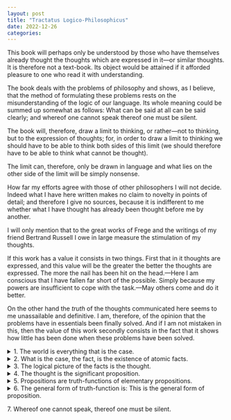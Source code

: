 ```yaml
---
layout: post
title: "Tractatus Logico-Philosophicus"
date: 2022-12-26
categories:
---
```


This book will perhaps only be understood by those who have themselves already thought the thoughts which are expressed in it—or similar thoughts. It is therefore not a text-book. Its object would be attained if it afforded pleasure to one who read it with understanding.

The book deals with the problems of philosophy and shows, as I believe, that the method of formulating these problems rests on the misunderstanding of the logic of our language. Its whole meaning could be summed up somewhat as follows: What can be said at all can be said clearly; and whereof one cannot speak thereof one must be silent.

The book will, therefore, draw a limit to thinking, or rather—not to thinking, but to the expression of thoughts; for, in order to draw a limit to thinking we should have to be able to think both sides of this limit (we should therefore have to be able to think what cannot be thought).

The limit can, therefore, only be drawn in language and what lies on the other side of the limit will be simply nonsense.

How far my efforts agree with those of other philosophers I will not decide. Indeed what I have here written makes no claim to novelty in points of detail; and therefore I give no sources, because it is indifferent to me whether what I have thought has already been thought before me by another.

I will only mention that to the great works of Frege and the writings of my friend Bertrand Russell I owe in large measure the stimulation of my thoughts.

If this work has a value it consists in two things. First that in it thoughts are expressed, and this value will be the greater the better the thoughts are expressed. The more the nail has been hit on the head.—Here I am conscious that I have fallen far short of the possible. Simply because my powers are insufficient to cope with the task.—May others come and do it better.

On the other hand the *truth* of the thoughts communicated here seems to me unassailable and definitive. I am, therefore, of the opinion that the problems have in essentials been finally solved. And if I am not mistaken in this, then the value of this work secondly consists in the fact that it shows how little has been done when these problems have been solved.




<details><summary markdown='span'> 1. The world is everything that is the case. </summary><blockquote>

<details><summary markdown='span'> 1.1. The world is the totality of facts, not of things. </summary><blockquote>

<text markdown='span'> 1.11. The world is determined by the facts, and by these being *all* the facts.  
1.12. For the totality of facts determines both what is the case, and also all that is not the case.  
1.13. The facts in logical space are the world. </text>

</blockquote>

</details>

<details><summary markdown='span'> 1.2. The world divides into facts. </summary><blockquote>

<text markdown='span'> 1.21. Any one can either be the case or not be the case, and everything else remain the same. </text>

</blockquote>

</details>

</blockquote>

</details>



<details><summary markdown='span'> 2. What is the case, the fact, is the existence of atomic facts. </summary><blockquote>

2.0.

2.1.

2.2.

</blockquote>

</details>



<details><summary markdown='span'> 3. The logical picture of the facts is the thought. </summary><blockquote>

3.0.

3.1.

3.2.

3.3

3.4

3.5

</blockquote>

</details>



<details><summary markdown='span'> 4. The thought is the significant proposition. </summary><blockquote>

4.0.

4.1.

4.2.

4.3

4.4

4.5

</blockquote>

</details>



<details><summary markdown='span'> 5. Propositions are truth-functions of elementary propositions. </summary><blockquote>

5.0.

5.1.

5.2.

5.3

5.4

5.5

5.6

</blockquote>

</details>



<details><summary markdown='span'> 6. The general form of truth-function is:  
This is the general form of proposition. </summary><blockquote>

6.0.

6.1.

6.2.

6.3

6.4

6.5

</blockquote>

</details>



<text markdown='span'> 7. Whereof one cannot speak, thereof one must be silent. </text>